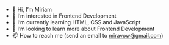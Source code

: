 - 👋 Hi, I’m Miriam
- 👀 I’m interested in Frontend Development
- 🌱 I’m currently learning HTML, CSS and JavaScript
- 💞️ I’m looking to learn more about Frontend Development
- 📫 How to reach me (send an email to miravow@gmail.com)

<!---
miravow/miravow is a ✨ special ✨ repository because its `README.md` (this file) appears on your GitHub profile.
You can click the Preview link to take a look at your changes.
--->
